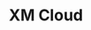 ---
title: 'XM Cloud'
description: ''
hasSubPageNav: true
hasInPageNav: false
pageType: childoverview
---